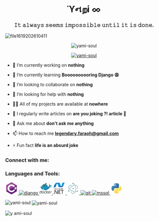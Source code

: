 <h1 align="center">ϓનறі ᨖ</h1>
<h3 align="center">𝙸𝚝 𝚊𝚕𝚠𝚊𝚢𝚜 𝚜𝚎𝚎𝚖𝚜 𝚒𝚖𝚙𝚘𝚜𝚜𝚒𝚋𝚕𝚎 𝚞𝚗𝚝𝚒𝚕 𝚒𝚝 𝚒𝚜 𝚍𝚘𝚗𝚎.</h3>

![file1619202610411](https://github.com/YAMI-SOUL/never-click-on-it/assets/140236365/a17961cd-ebe0-4f17-9961-2e05d03cadba)

 
<p align="center"> <img src="https://komarev.com/ghpvc/?username=yami-soul&label=Profile%20views&color=0e75b6&style=flat" alt="yami-soul" /> </p>

<p align="center"> <a href="https://github.com/ryo-ma/github-profile-trophy"><img src="https://github-profile-trophy.vercel.app/?username=yami-soul" alt="yami-soul" /></a> </p>

- 🔭 I’m currently working on **nothing**
- 🌱 I’m currently learning **Boooooooooring Django 😩**

- 👯 I’m looking to collaborate on **nothing**

- 🤝 I’m looking for help with **nothing**

- 👨‍💻 All of my projects are available at **nowhere**

- 📝 I regularly write articles on **are you joking ?! article 🤮**

- 💬 Ask me about **don't ask me anything**

- 📫 How to reach me **legendary.faraoh@gmail.com**

- ⚡ Fun fact **life is an absurd joke**

<h3 align="left">Connect with me:</h3>
<p align="left">
</p>

<h3 align="left">Languages and Tools:</h3>
<p align="left"> <a href="https://www.w3schools.com/cs/" target="_blank" rel="noreferrer"> <img src="https://raw.githubusercontent.com/devicons/devicon/master/icons/csharp/csharp-original.svg" alt="csharp" width="40" height="40"/> </a> <a href="https://www.djangoproject.com/" target="_blank" rel="noreferrer"> <img src="https://cdn.worldvectorlogo.com/logos/django.svg" alt="django" width="40" height="40"/> </a> <a href="https://www.docker.com/" target="_blank" rel="noreferrer"> <img src="https://raw.githubusercontent.com/devicons/devicon/master/icons/docker/docker-original-wordmark.svg" alt="docker" width="40" height="40"/> </a> <a href="https://dotnet.microsoft.com/" target="_blank" rel="noreferrer"> <img src="https://raw.githubusercontent.com/devicons/devicon/master/icons/dot-net/dot-net-original-wordmark.svg" alt="dotnet" width="40" height="40"/> </a> <a href="https://www.electronjs.org" target="_blank" rel="noreferrer"> <img src="https://raw.githubusercontent.com/devicons/devicon/master/icons/electron/electron-original.svg" alt="electron" width="40" height="40"/> </a> <a href="https://git-scm.com/" target="_blank" rel="noreferrer"> <img src="https://www.vectorlogo.zone/logos/git-scm/git-scm-icon.svg" alt="git" width="40" height="40"/> </a> <a href="https://www.microsoft.com/en-us/sql-server" target="_blank" rel="noreferrer"> <img src="https://www.svgrepo.com/show/303229/microsoft-sql-server-logo.svg" alt="mssql" width="40" height="40"/> </a> <a href="https://www.python.org" target="_blank" rel="noreferrer"> <img src="https://raw.githubusercontent.com/devicons/devicon/master/icons/python/python-original.svg" alt="python" width="40" height="40"/> </a> </p>

<p><img align="left" src="https://github-readme-stats.vercel.app/api/top-langs?username=yami-soul&show_icons=true&locale=en&layout=compact" alt="yami-soul" /></p>



<p>&nbsp;<img align="center" src="https://github-readme-stats.vercel.app/api?username=yami-soul&show_icons=true&locale=en" alt="yami-soul" /></p>



<p><img align="center" src="https://github-readme-streak-stats.herokuapp.com/?user=yami-soul&" alt="y
ami-soul" /></p>
